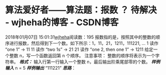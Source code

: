 # 算法爱好者——算法题：报数 ？ 待解决 - wjheha的博客 - CSDN博客
2018年01月07日 15:01:31[wjheha](https://me.csdn.net/wjheha)阅读数：195
报数指的是，按照其中的整数的顺序进行报数，然后得到下一个数。如下所示：1，11，21，1211，111221, …
1 读作 “one 1” -> 11
11 读作 “two 1s” -> 21
21 读作 “one 2, then one 1” -> 1211
给定一个整数 n，写一个函数返回第 n 个顺序。
注意事项： 
整数的顺序将表示为一个字符串。
***格式：***
输入行第一行输入一个整数 n，最后输出阶乘尾部零的个数。
***样例输入***
n = 5
***样例输出***
“111221”
***思路***：
